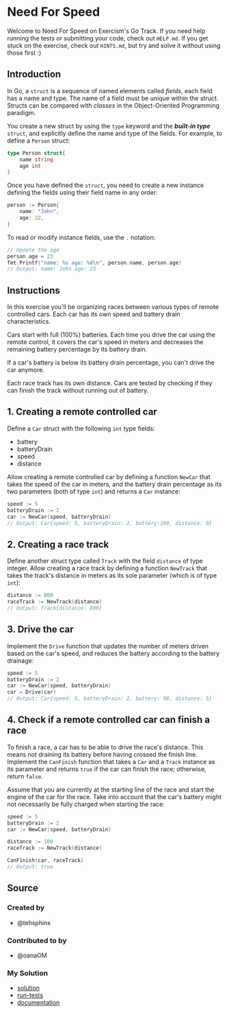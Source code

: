 # Need For Speed

Welcome to Need For Speed on Exercism's Go Track.
If you need help running the tests or submitting your code, check out `HELP.md`.
If you get stuck on the exercise, check out `HINTS.md`, but try and solve it without using those first :)

## Introduction

In Go, a `struct` is a sequence of named elements called _fields_, each field has a name and type. The name of a field must be unique within the struct.
Structs can be compared with _classes_ in the Object-Oriented Programming paradigm.

You create a new struct by using the `type` keyword and the **_built-in type_** `struct`, and explicitly define the name and type of the fields.
For example, to define a `Person` struct:

```go
type Person struct{
    name string
    age int
}
```

Once you have defined the `struct`, you need to create a new instance defining the fields using their field name
in any order:

```go
person := Person{
	name: "John",
	age: 22,
}
```

To read or modify instance fields, use the `.` notation:

```go
// Update the age
person.age = 23
fmt.Printf("name: %s age: %d\n", person.name, person.age)
// Output: name: John age: 23
```

## Instructions

In this exercise you'll be organizing races between various types of remote controlled cars.
Each car has its own speed and battery drain characteristics.

Cars start with full (100%) batteries. Each time you drive the car using the remote control,
it covers the car's speed in meters and decreases the remaining battery percentage by its battery drain.

If a car's battery is below its battery drain percentage, you can't drive the car anymore.

Each race track has its own distance. Cars are tested by checking if they can finish the track without running out of battery.

## 1. Creating a remote controlled car

Define a `Car` struct with the following `int` type fields:

- battery
- batteryDrain
- speed
- distance

Allow creating a remote controlled car by defining a function `NewCar` that takes the speed of the car in meters,
and the battery drain percentage as its two parameters (both of type `int`) and returns a `Car` instance:

```go
speed := 5
batteryDrain := 2
car := NewCar(speed, batteryDrain)
// Output: Car{speed: 5, batteryDrain: 2, battery:100, distance: 0}
```

## 2. Creating a race track

Define another struct type called `Track` with the field `distance` of type integer.
Allow creating a race track by defining a function `NewTrack` that takes the track's distance in meters as its sole parameter (which is of type `int`):

```go
distance := 800
raceTrack := NewTrack(distance)
// Output: Track{distance: 800}
```

## 3. Drive the car

Implement the `Drive` function that updates the number of meters driven based on the car's speed, and reduces the battery according to the battery drainage:

```go
speed := 5
batteryDrain := 2
car := NewCar(speed, batteryDrain)
car = Drive(car)
// Output: Car{speed: 5, batteryDrain: 2, battery: 98, distance: 5}
```

## 4. Check if a remote controlled car can finish a race

To finish a race, a car has to be able to drive the race's distance. This means not draining its battery before having crossed the finish line. Implement the `CanFinish` function that takes a `Car` and a `Track` instance as its parameter and returns `true` if the car can finish the race; otherwise, return `false`.

Assume that you are currently at the starting line of the race and start the engine of the car for the race. Take into account that the car's battery might not necessarily be fully charged when starting the race:
```go
speed := 5
batteryDrain := 2
car := NewCar(speed, batteryDrain)

distance := 100
raceTrack := NewTrack(distance)

CanFinish(car, raceTrack)
// Output: true
```

## Source

### Created by

- @tehsphinx

### Contributed to by

- @oanaOM

### My Solution

- [solution](./need_for_speed.go)
- [run-tests](./run-tests-go.txt)
- [documentation](./speed-doc.md)
